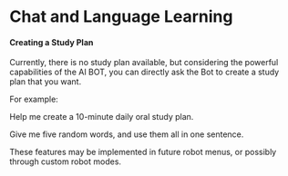 # Chat and Language Learning

#### Creating a Study Plan

Currently, there is no study plan available, but considering the powerful capabilities of the AI BOT, you can directly ask the Bot to create a study plan that you want.

For example:

Help me create a 10-minute daily oral study plan.

Give me five random words, and use them all in one sentence.

These features may be implemented in future robot menus, or possibly through custom robot modes.